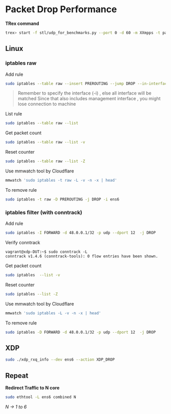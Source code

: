 # Packet Drop Performance


**TRex command**

```bash
trex> start -f stl/udp_for_benchmarks.py --port 0 -d 60 -m XXmpps -t packet_len=64,stream_count=XX
```

## Linux

### iptables raw

Add rule
```bash
sudo iptables --table raw --insert PREROUTING --jump DROP --in-interface ens6
```

> Remember to specify the interface (-i) , else all interface will be matched
> Since that also includes management interface , you might lose connection to machine

List rule
```bash
sudo iptables --table raw --list
```

Get packet count 
```bash
sudo iptables --table raw --list -v
```

Reset counter 
```bash
sudo iptables --table raw --list -Z
```

Use mmwatch tool by Cloudflare

```bash
mmwatch 'sudo iptables -t raw -L -v -n -x | head'
```

To remove rule
```bash
sudo iptables -t raw -D PREROUTING -j DROP -i ens6
```

### iptables filter (with conntrack)

Add rule 
```bash
sudo iptables -I FORWARD -d 48.0.0.1/32 -p udp --dport 12  -j DROP
```

Verify conntrack
```
vagrant@xdp-DUT:~$ sudo conntrack -L
conntrack v1.4.6 (conntrack-tools): 0 flow entries have been shown.
```

Get packet count 
```bash
sudo iptables  --list -v
```

Reset counter 
```bash
sudo iptables --list -Z
```

Use mmwatch tool by Cloudflare

```bash
mmwatch 'sudo iptables -L -v -n -x | head'
```

To remove rule
```bash
sudo iptables -D FORWARD -d 48.0.0.1/32 -p udp --dport 12  -j DROP
```

## XDP


```bash
sudo ./xdp_rxq_info --dev ens6 --action XDP_DROP
```



## Repeat 

**Redirect Traffic to N core**
```bash
sudo ethtool -L ens6 combined N
```

*N -> 1 to 6*